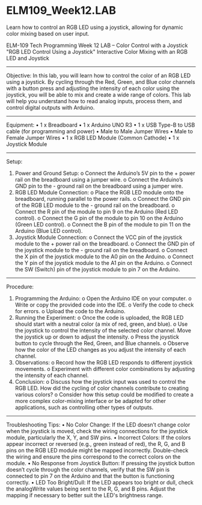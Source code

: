 # ELM109_Week12.LAB
 Learn how to control an RGB LED using a joystick, allowing for dynamic color mixing based on user input.

ELM-109 Tech Programming
Week 12
LAB – Color Control with a Joystick
"RGB LED Control Using a Joystick"
Interactive Color Mixing with an RGB LED and Joystick
________________________________________
Objective:
In this lab, you will learn how to control the color of an RGB LED using a joystick. By cycling through the Red, Green, and Blue color channels with a button press and adjusting the intensity of each color using the joystick, you will be able to mix and create a wide range of colors. This lab will help you understand how to read analog inputs, process them, and control digital outputs with Arduino.
________________________________________
Equipment:
•	1 x Breadboard
•	1 x Arduino UNO R3
•	1 x USB Type-B to USB cable (for programming and power)
•	Male to Male Jumper Wires
•	Male to Female Jumper Wires
•	1 x RGB LED Module (Common Cathode)
•	1 x Joystick Module
________________________________________
Setup:
1.	Power and Ground Setup:
o	Connect the Arduino’s 5V pin to the + power rail on the breadboard using a jumper wire.
o	Connect the Arduino’s GND pin to the - ground rail on the breadboard using a jumper wire.
2.	RGB LED Module Connection:
o	Place the RGB LED module onto the breadboard, running parallel to the power rails.
o	Connect the GND pin of the RGB LED module to the - ground rail on the breadboard.
o	Connect the R pin of the module to pin 9 on the Arduino (Red LED control).
o	Connect the G pin of the module to pin 10 on the Arduino (Green LED control).
o	Connect the B pin of the module to pin 11 on the Arduino (Blue LED control).
3.	Joystick Module Connection:
o	Connect the VCC pin of the joystick module to the + power rail on the breadboard.
o	Connect the GND pin of the joystick module to the - ground rail on the breadboard.
o	Connect the X pin of the joystick module to the A0 pin on the Arduino.
o	Connect the Y pin of the joystick module to the A1 pin on the Arduino.
o	Connect the SW (Switch) pin of the joystick module to pin 7 on the Arduino.
________________________________________
Procedure:
1.	Programming the Arduino:
o	Open the Arduino IDE on your computer.
o	Write or copy the provided code into the IDE.
o	Verify the code to check for errors.
o	Upload the code to the Arduino.
2.	Running the Experiment:
o	Once the code is uploaded, the RGB LED should start with a neutral color (a mix of red, green, and blue).
o	Use the joystick to control the intensity of the selected color channel. Move the joystick up or down to adjust the intensity.
o	Press the joystick button to cycle through the Red, Green, and Blue channels.
o	Observe how the color of the LED changes as you adjust the intensity of each channel.
3.	Observations:
o	Record how the RGB LED responds to different joystick movements.
o	Experiment with different color combinations by adjusting the intensity of each channel.
4.	Conclusion:
o	Discuss how the joystick input was used to control the RGB LED. How did the cycling of color channels contribute to creating various colors?
o	Consider how this setup could be modified to create a more complex color-mixing interface or be adapted for other applications, such as controlling other types of outputs.
________________________________________
Troubleshooting Tips:
•	No Color Change: If the LED doesn’t change color when the joystick is moved, check the wiring connections for the joystick module, particularly the X, Y, and SW pins.
•	Incorrect Colors: If the colors appear incorrect or reversed (e.g., green instead of red), the R, G, and B pins on the RGB LED module might be mapped incorrectly. Double-check the wiring and ensure the pins correspond to the correct colors on the module.
•	No Response from Joystick Button: If pressing the joystick button doesn’t cycle through the color channels, verify that the SW pin is connected to pin 7 on the Arduino and that the button is functioning correctly.
•	LED Too Bright/Dull: If the LED appears too bright or dull, check the analogWrite values being sent to the R, G, and B pins. Adjust the mapping if necessary to better suit the LED's brightness range.

